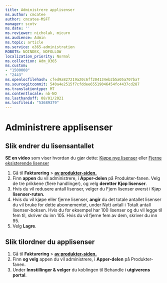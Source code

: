 ```yaml
---
title: Administrere applisenser
ms.author: cmcatee
author: cmcatee-MSFT
manager: scotv
ms.date: ''
ms.reviewer: nicholak, micurn
ms.audience: Admin
ms.topic: article
ms.service: o365-administration
ROBOTS: NOINDEX, NOFOLLOW
localization_priority: Normal
ms.collection: Adm_O365
ms.custom:
- "1500008"
- "2443"
ms.openlocfilehash: cfed9a827219a20c6ff204134eb2b5a05a707ba7
ms.sourcegitcommit: 540a4e2515f7cfddee65519046454fc4437cd287
ms.translationtype: MT
ms.contentlocale: nb-NO
ms.lasthandoff: 08/01/2021
ms.locfileid: "53689379"
---
```

# <a name="manage-app-licenses"></a>Administrere applisenser

## <a name="to-change-license-quantity"></a>Slik endrer du lisensantallet

**SE en video** som viser hvordan du gjør dette: [Kjøpe nye lisenser](https://go.microsoft.com/fwlink/p/?linkid=2154857) eller [Fjerne eksisterende lisenser](https://go.microsoft.com/fwlink/p/?linkid=2154938)

1. Gå til **Fakturering**  >  **[av produkter-siden.](https://go.microsoft.com/fwlink/p/?linkid=842054)**
2. Finn **appen** du vil administrere, i **Apper-delen** på Produkter-fanen. Velg de tre prikkene (flere handlinger), og velg **deretter Kjøp lisenser**.
3. Hvis du vil redusere antall lisenser, velger  du Fjern lisenser øverst i Kjøp **lisenser-ruten.**
4. Hvis du vil kjøpe eller fjerne  lisenser, **angir** du det totale antallet lisenser du vil bruke for dette abonnementet, under Nytt antall i Totalt antall lisenser-boksen. Hvis du for eksempel har 100 lisenser og du vil legge til fem til, skriver du inn 105. Hvis du vil fjerne fem av dem, skriver du inn 95.
5. Velg **Lagre**.

## <a name="to-assign-app-licenses"></a>Slik tilordner du applisenser

1. Gå til **Fakturering**  >  **[av produkter-siden.](https://go.microsoft.com/fwlink/p/?linkid=842054)**
2. Finn **og velg** appen du vil administrere, i **Apper-delen** på Produkter-fanen.
3. Under **Innstillinger & velger** du koblingen til Behandle i **utgiverens portal**.